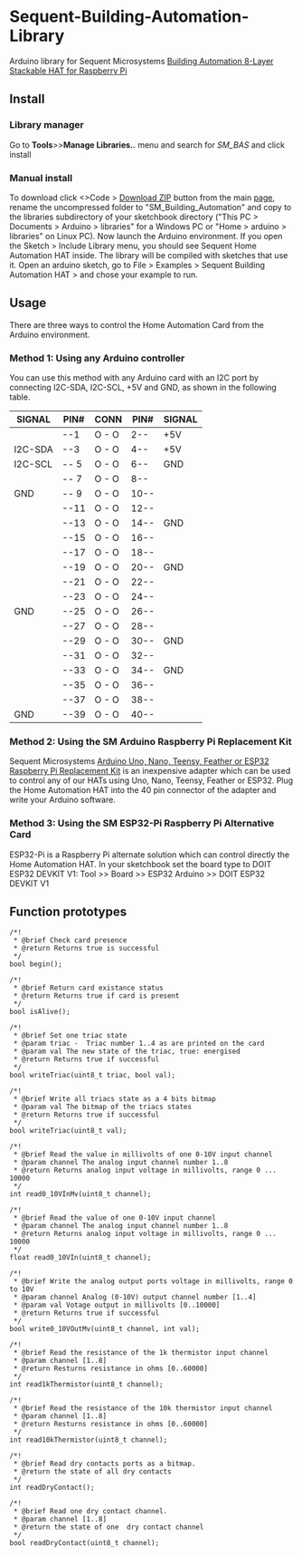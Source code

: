 # Sequent-Building-Automation-Library
Arduino library for Sequent Microsystems [Building Automation 8-Layer Stackable HAT for Raspberry Pi](https://sequentmicrosystems.com/products/building-automation-8-layer-stackable-hat-v4-for-raspberry-pi)

## Install
### Library manager
Go to **Tools**>>**Manage Libraries..** menu and search for *SM_BAS* and click install 
### Manual install
To download click <>Code > [Download ZIP](https://github.com/SequentMicrosystems/Sequent-Building-Automation-Library/archive/refs/heads/main.zip) button from the main [page](https://github.com/SequentMicrosystems/Sequent-Building-Automation-Library), rename the uncompressed folder to "SM_Building_Automation" 
and copy to the libraries subdirectory of your sketchbook directory ("This PC > Documents > Arduino > libraries" for a Windows PC
 or "Home > arduino > libraries" on Linux PC). Now launch the Arduino environment. If you open the Sketch > Include Library menu, you should see Sequent Home Automation HAT inside. 
 The library will be compiled with sketches that use it. Open an arduino sketch, go to File > Examples > Sequent Building Automation HAT > and chose your example to run.

## Usage
There are three ways to control the Home Automation Card from the Arduino environment.

### Method 1: Using any Arduino controller
You can use this method with any Arduino card with an I2C port by connecting I2C-SDA, I2C-SCL, +5V and GND, as shown in the following table.
      
| SIGNAL | PIN# |CONN| PIN# | SIGNAL|
|---|---|---|---|---|
| | --1 | O - O | 2-- |  +5V | 
| I2C-SDA | --3| O - O | 4-- |  +5V |
| I2C-SCL |-- 5|O - O| 6--|  GND |
|  |-- 7|O - O| 8--||
| GND |-- 9|O - O|10--||
| |--11|O - O|12--||
| |--13|O - O|14--| GND|
| |--15|O - O|16--||
||--17|O - O|18--||
||--19|O - O|20--|  GND|
||--21|O - O|22--||
||--23|O - O|24--||
|GND |--25|O - O|26--||
||--27|O - O|28--||
||--29|O - O|30--|  GND|
||--31|O - O|32--||
||--33|O - O|34--|  GND|
||--35|O - O|36--||
||--37|O - O|38--||
|GND |--39|O - O|40--||
 
### Method 2: Using the SM Arduino Raspberry Pi Replacement Kit
Sequent Microsystems [Arduino Uno, Nano, Teensy, Feather or ESP32 Raspberry Pi Replacement Kit](https://sequentmicrosystems.com/products/raspberry-pi-replacement-card) is an inexpensive adapter which can be used to control any of our HATs using Uno, Nano, Teensy, Feather or ESP32. Plug the Home Automation HAT into the 40 pin connector of the adapter and write your Arduino software.

### Method 3: Using the SM ESP32-Pi Raspberry Pi Alternative Card
ESP32-Pi is a Raspberry Pi alternate solution which can control directly the Home Automation HAT.
In your sketchbook set the board type to DOIT ESP32 DEVKIT V1: Tool >> Board >> ESP32 Arduino >> DOIT ESP32 DEVKIT V1

## Function prototypes

	/*!
	 * @brief Check card presence
	 * @return Returns true is successful
	 */
	bool begin();

	/*!
	 * @brief Return card existance status
	 * @return Returns true if card is present
	 */
	bool isAlive();

	/*!
	 * @brief Set one triac state
	 * @param triac -  Triac number 1..4 as are printed on the card
	 * @param val The new state of the triac, true: energised
	 * @return Returns true if successful
	 */
	bool writeTriac(uint8_t triac, bool val);

	/*!
	 * @brief Write all triacs state as a 4 bits bitmap
	 * @param val The bitmap of the triacs states
	 * @return Returns true if successful
	 */
	bool writeTriac(uint8_t val);

	/*!
	 * @brief Read the value in millivolts of one 0-10V input channel
	 * @param channel The analog input channel number 1..8
	 * @return Returns analog input voltage in millivolts, range 0 ... 10000
	 */
	int read0_10VInMv(uint8_t channel);

	/*!
	 * @brief Read the value of one 0-10V input channel
	 * @param channel The analog input channel number 1..8
	 * @return Returns analog input voltage in millivolts, range 0 ... 10000
	 */
	float read0_10VIn(uint8_t channel);

	/*!
	 * @brief Write the analog output ports voltage in millivolts, range 0 to 10V
	 * @param channel Analog (0-10V) output channel number [1..4]
	 * @param val Votage output in millivolts [0..10000]
	 * @return Returns true if successful
	 */
	bool write0_10VOutMv(uint8_t channel, int val);

	/*!
	 * @brief Read the resistance of the 1k thermistor input channel
	 * @param channel [1..8]
	 * @return Resturns resistance in ohms [0..60000]
	 */
	int read1kThermistor(uint8_t channel);

	/*!
	 * @brief Read the resistance of the 10k thermistor input channel
	 * @param channel [1..8]
	 * @return Resturns resistance in ohms [0..60000]
	 */
	int read10kThermistor(uint8_t channel);

	/*!
	 * @brief Read dry contacts ports as a bitmap.
	 * @return the state of all dry contacts
	 */
	int readDryContact();

	/*!
	 * @brief Read one dry contact channel.
	 * @param channel [1..8]
	 * @return the state of one  dry contact channel
	 */
	bool readDryContact(uint8_t channel);

